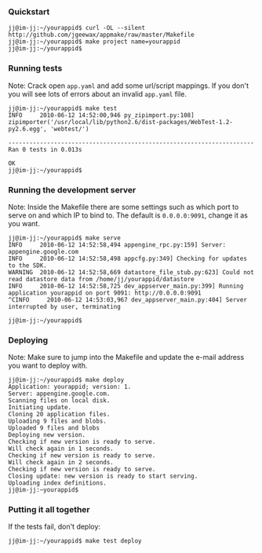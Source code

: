 ### Quickstart

    jj@im-jj:~/yourappid$ curl -OL --silent http://github.com/jgeewax/appmake/raw/master/Makefile
    jj@im-jj:~/yourappid$ make project name=yourappid
    jj@im-jj:~/yourappid$ 

### Running tests
Note: Crack open `app.yaml` and add some url/script mappings. If you don't you
will see lots of errors about an invalid `app.yaml` file.

    jj@im-jj:~/yourappid$ make test
    INFO     2010-06-12 14:52:00,946 py_zipimport.py:108] zipimporter('/usr/local/lib/python2.6/dist-packages/WebTest-1.2-py2.6.egg', 'webtest/')

    ----------------------------------------------------------------------
    Ran 0 tests in 0.013s

    OK
    jj@im-jj:~/yourappid$ 

### Running the development server
Note: Inside the Makefile there are some settings such as which port to serve on
and which IP to bind to. The default is `0.0.0.0:9091`, change it as you want.

    jj@im-jj:~/yourappid$ make serve
    INFO     2010-06-12 14:52:58,494 appengine_rpc.py:159] Server: appengine.google.com
    INFO     2010-06-12 14:52:58,498 appcfg.py:349] Checking for updates to the SDK.
    WARNING  2010-06-12 14:52:58,669 datastore_file_stub.py:623] Could not read datastore data from /home/jj/yourappid/datastore
    INFO     2010-06-12 14:52:58,725 dev_appserver_main.py:399] Running application yourappid on port 9091: http://0.0.0.0:9091
    ^CINFO     2010-06-12 14:53:03,967 dev_appserver_main.py:404] Server interrupted by user, terminating

    jj@im-jj:~/yourappid$ 

### Deploying
Note: Make sure to jump into the Makefile and update the e-mail address you want
to deploy with.

    jj@im-jj:~/yourappid$ make deploy
    Application: yourappid; version: 1.
    Server: appengine.google.com.
    Scanning files on local disk.
    Initiating update.
    Cloning 20 application files.
    Uploading 9 files and blobs.
    Uploaded 9 files and blobs
    Deploying new version.
    Checking if new version is ready to serve.
    Will check again in 1 seconds.
    Checking if new version is ready to serve.
    Will check again in 2 seconds.
    Checking if new version is ready to serve.
    Closing update: new version is ready to start serving.
    Uploading index definitions.
    jj@im-jj:~yourappid$

### Putting it all together
If the tests fail, don't deploy:

    jj@im-jj:~/yourappid$ make test deploy

